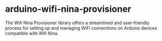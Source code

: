 # arduino-wifi-nina-provisioner
The Wifi Nina Provisioner library offers a streamlined and user-friendly process for setting up and managing WiFi connections on Arduino devices compatible with Wifi Nina.
